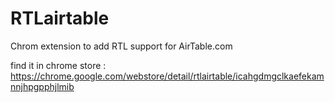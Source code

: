 # RTLairtable
Chrom extension to add RTL support for AirTable.com

find it in chrome store : https://chrome.google.com/webstore/detail/rtlairtable/icahgdmgclkaefekamnnjhpgpphjlmib 
